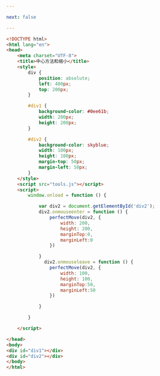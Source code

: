 ```yaml
---

next: false

---
```




<BlogInfo id="199" title="127.中心放大和缩小" author="白日梦想猿" pv=0 read_times=0 pre_cost_time="1分3秒" category="js学习" tag_list="['js学习']" create_time="2021.01.19 16:11:23" update_time="2023.03.06 22:44:57" />

```html
<!DOCTYPE html>
<html lang="en">
<head>
    <meta charset="UTF-8">
    <title>中心方法和缩小</title>
    <style>
        div {
            position: absolute;
            left: 400px;
            top: 200px;
        }

        #div1 {
            background-color: #0ee61b;
            width: 200px;
            height: 200px;
        }

        #div2 {
            background-color: skyblue;
            width: 100px;
            height: 100px;
            margin-top: 50px;
            margin-left: 50px;
        }
    </style>
    <script src="tools.js"></script>
    <script>
        window.onload = function () {

            var div2 = document.getElementById('div2');
            div2.onmouseenter = function () {
                perfectMove(div2, {
                    width: 200,
                    height: 200,
                    marginTop:0,
                    marginLeft:0
                })

            }
              div2.onmouseleave = function () {
                perfectMove(div2, {
                    width: 100,
                    height: 100,
                    marginTop:50,
                    marginLeft:50
                })

            }

        }

    </script>

</head>
<body>
<div id="div1"></div>
<div id="div2"></div>
</body>
</html>
```



<ActionBox />
